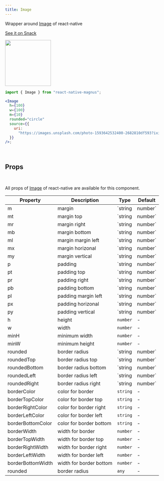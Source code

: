 ```yaml
---
title: Image
---
```


Wrapper around [Image](https://facebook.github.io/react-native/docs/image.html) of react-native

<a href="https://snack.expo.io/@pawankumar2901/magnus---image---example-1" target="_blank">See it on Snack</a>

<img src="/images/docs/image/1.png"  style="height: 150px; width: auto;" />

```jsx
import { Image } from "react-native-magnus";

<Image
  h={100}
  w={100}
  m={10}
  rounded="circle"
  source={{
    uri:
      "https://images.unsplash.com/photo-1593642532400-2682810df593?ixid=MXwxMjA3fDF8MHxlZGl0b3JpYWwtZmVlZHwxfHx8ZW58MHx8fA%3D%3D&ixlib=rb-1.2.1&auto=format&fit=crop&w=800&q=60",
  }}
/>;
```

<br/>

## Props

<br/>

All props of [Image](https://facebook.github.io/react-native/docs/image.html) of react-native are available for this component.

| Property          | Description             | Type              | Default |
| ----------------- | ----------------------- | ----------------- | ------- |
| m                 | margin                  | `string | number` | -       |
| mt                | margin top              | `string | number` | -       |
| mr                | margin right            | `string | number` | -       |
| mb                | margin bottom           | `string | number` | -       |
| ml                | margin margin left      | `string | number` | -       |
| mx                | margin horizonal        | `string | number` | -       |
| my                | margin vertical         | `string | number` | -       |
| p                 | padding                 | `string | number` | -       |
| pt                | padding top             | `string | number` | -       |
| pr                | padding right           | `string | number` | -       |
| pb                | padding bottom          | `string | number` | -       |
| pl                | padding margin left     | `string | number` | -       |
| px                | padding horizonal       | `string | number` | -       |
| py                | padding vertical        | `string | number` |         |
| h                 | height                  | `number`          | -       |
| w                 | width                   | `number`          | -       |
| minH              | minimum width           | `number`          | -       |
| minW              | minimum height          | `number`          | -       |
| rounded           | border radius           | `string | number` | `none`  |
| roundedTop        | border radius top       | `string | number` | `none`  |
| roundedBottom     | border radius bottom    | `string | number` | `none`  |
| roundedLeft       | border radius left      | `string | number` | `none`  |
| roundedRight      | border radius right     | `string | number` | `none`  |
| borderColor       | color for border        | `string`          | -       |
| borderTopColor    | color for border top    | `string`          | -       |
| borderRightColor  | color for border right  | `string`          | -       |
| borderLeftColor   | color for border left   | `string`          | -       |
| borderBottomColor | color for border bottom | `string`          | -       |
| borderWidth       | width for border        | `number`          | -       |
| borderTopWidth    | width for border top    | `number`          | -       |
| borderRightWidth  | width for border right  | `number`          | -       |
| borderLeftWidth   | width for border left   | `number`          | -       |
| borderBottomWidth | width for border bottom | `number`          | -       |
| rounded           | border radius           | `any`             | -       |
